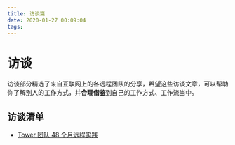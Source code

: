 ```yaml
---
title: 访谈篇
date: 2020-01-27 00:09:04
tags:
---
```


# 访谈

访谈部分精选了来自互联网上的各远程团队的分享，希望这些访谈文章，可以帮助你了解别人的工作方式，并**合理借鉴**到自己的工作方式、工作流当中。

## 访谈清单

- [Tower 团队 48 个月远程实践](/interview-by-tower)